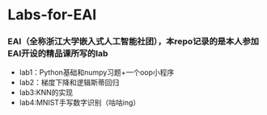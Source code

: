 # Labs-for-EAI
### EAI（全称浙江大学嵌入式人工智能社团），本repo记录的是本人参加EAI开设的精品课所写的lab
* lab1：Python基础和numpy习题+一个oop小程序
* lab2：梯度下降和逻辑斯蒂回归
* lab3:KNN的实现
* lab4:MNIST手写数字识别（咕咕ing）

